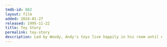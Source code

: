```yaml
---
tmdb-id: 862
layout: film
added: 2024-01-27
released: 1995-11-22
title: Toy Story
permalink: toy-story
description: Led by Woody, Andy's toys live happily in his room until Andy's birthday brings Buzz Lightyear onto the scene. Afraid of losing his place in Andy's heart, Woody plots against Buzz. But when circumstances separate Buzz and Woody from their owner, the duo eventually learns to put aside their differences.
---
```

